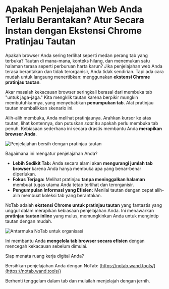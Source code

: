 # Apakah Penjelajahan Web Anda Terlalu Berantakan? Atur Secara Instan dengan Ekstensi Chrome Pratinjau Tautan

Apakah browser Anda sering terlihat seperti medan perang tab yang terbuka? Tautan di mana-mana, konteks hilang, dan menemukan satu halaman terasa seperti perburuan harta karun? Jika penjelajahan web Anda terasa berantakan dan tidak terorganisir, Anda tidak sendirian. Tapi ada cara mudah untuk langsung menertibkan: menggunakan **ekstensi Chrome pratinjau tautan**.

Akar masalah kekacauan browser seringkali berasal dari membuka tab "untuk jaga-jaga." Kita mengklik tautan karena berpikir mungkin membutuhkannya, yang menyebabkan **penumpukan tab**. Alat pratinjau tautan membalikkan skenario ini.

Alih-alih membuka, Anda melihat pratinjaunya. Arahkan kursor ke atas tautan, lihat kontennya, dan putuskan *saat itu* apakah perlu membuka tab penuh. Kebiasaan sederhana ini secara drastis membantu Anda **merapikan browser Anda**.

![Penjelajahan bersih dengan pratinjau tautan](images/notab1.png)

Bagaimana ini mengatur penjelajahan Anda?
*   **Lebih Sedikit Tab:** Anda secara alami akan **mengurangi jumlah tab browser** karena Anda hanya membuka apa yang benar-benar diperlukan.
*   **Fokus Terjaga:** Melihat pratinjau **tanpa meninggalkan halaman** membuat tugas utama Anda tetap terlihat dan terorganisir.
*   **Pengumpulan Informasi yang Efisien:** Menilai tautan dengan cepat alih-alih membuat koleksi tab yang berantakan.

NoTab adalah **ekstensi Chrome untuk pratinjau tautan** yang fantastis yang unggul dalam merapikan kebiasaan penjelajahan Anda. Ini menawarkan **pratinjau tautan inline** yang mulus, memungkinkan Anda untuk mengintip tautan dengan mudah.

![Antarmuka NoTab untuk organisasi](images/notab2.png)

Ini membantu Anda **mengelola tab browser secara efisien** dengan mencegah kekacauan sebelum dimulai.

Siap menata ruang kerja digital Anda?

Bersihkan penjelajahan Anda dengan NoTab: [https://notab.wand.tools/](https://notab.wand.tools/)

Berhenti tenggelam dalam tab dan mulailah menjelajah dengan jernih.
